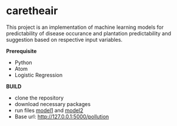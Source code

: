 # caretheair
This project is an implementation of machine learning models for predictability of disease occurance and plantation predictability and suggestion based on respective input variables. 

**Prerequisite** 
- Python
- Atom
- Logistic Regression

**BUILD**
- clone the repository
- download necessary packages
- run files [model1](https://github.com/robinch93/caretheair/blob/master/MachineModels/model1.py) and [model2](https://github.com/robinch93/caretheair/blob/master/MachineModels/model2.py)
- Base url: http://127.0.0.1:5000/pollution 

